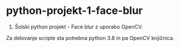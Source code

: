 # python-projekt-1-face-blur
1. Šolski python projekt - Face blur z uporabo OpenCV.

Za delovanje scripte sta potrebna python 3.8 in pa OpenCV knjižnica.
